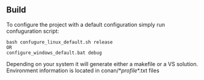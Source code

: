 ## Build
To configure the project with a default configuration simply run confuguration script: 

```
bash confugure_linux_default.sh release
OR
configure_windows_default.bat debug
```
Depending on your system it will generate either a makefile or a VS solution.
Environment information is located in conan/\*_profile_\*.txt files
